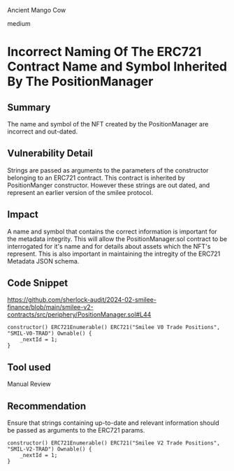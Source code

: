 Ancient Mango Cow

medium

# Incorrect Naming Of The ERC721 Contract Name and Symbol Inherited By The PositionManager

## Summary
The name and symbol of the NFT created by the PositionManager are incorrect and out-dated.

## Vulnerability Detail
Strings are passed as arguments to the parameters of the constructor belonging to an ERC721 contract. This contract is inherited by PositionManger constructor. However these strings are out dated, and represent an earlier version of the smilee protocol.

## Impact
A name and symbol that contains the correct information is important for the metadata integrity. This will allow the PositionManager.sol contract to be interrogated for it's name and for details about assets which the NFT's represent. This is also important in maintaining the intregity of the ERC721 Metadata JSON schema.

## Code Snippet
https://github.com/sherlock-audit/2024-02-smilee-finance/blob/main/smilee-v2-contracts/src/periphery/PositionManager.sol#L44

```solidity
constructor() ERC721Enumerable() ERC721("Smilee V0 Trade Positions", "SMIL-V0-TRAD") Ownable() {
    _nextId = 1;
}
```


## Tool used

Manual Review

## Recommendation


Ensure that strings containing up-to-date and relevant information should be passed as arguments to the ERC721 params. 

```solidity
constructor() ERC721Enumerable() ERC721("Smilee V2 Trade Positions", "SMIL-V2-TRAD") Ownable() {
    _nextId = 1;
}
```
